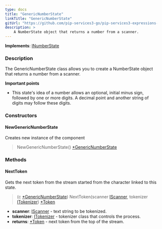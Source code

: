 ```yaml
---
type: docs
title: "GenericNumberState"
linkTitle: "GenericNumberState"
gitUrl: "https://github.com/pip-services3-go/pip-services3-expressions-go"
description: > 
    A NumberState object that returns a number from a scanner. 
---
```


**Implements**: [INumberState](../../inumber_state)

### Description

The GenericNumberState class allows you to create a NumberState object that returns a number from a scanner.

**Important points**
- This state's idea of a number allows an optional, initial minus sign, followed by one or more digits. A decimal point and another string of digits may follow these digits.

### Constructors

#### NewGenericNumberState
Creates new instance of the component
> NewGenericNumberState() [*GenericNumberState]()

### Methods

#### NextToken
Gets the next token from the stream started from the character linked to this state.

> (c [*GenericNumberState]()) NextToken(scanner [IScanner](../../../io/iscanner), tokenizer [ITokenizer](../../itokenizer)) [*Token](../../token)

- **scanner**: [IScanner](../../../io/iscanner) - text string to be tokenized.
- **tokenizer**: [ITokenizer](../../itokenizer) - tokenizer class that controls the process.
- **returns**: [*Token](../../token) - next token from the top of the stream.
